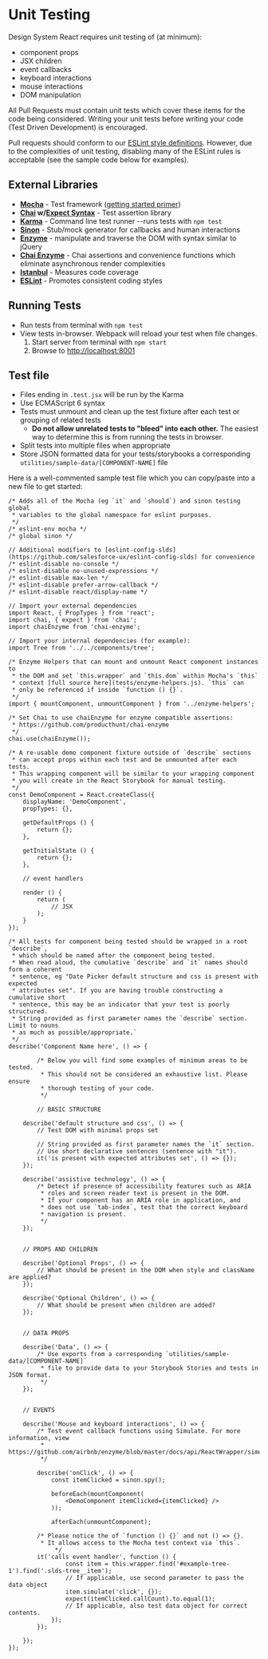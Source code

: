 # Unit Testing

Design System React requires unit testing of (at minimum):

- component props
- JSX children
- event callbacks
- keyboard interactions
- mouse interactions
- DOM manipulation

All Pull Requests must contain unit tests which cover these items for the code being considered. Writing your unit tests before writing your code (Test Driven Development) is encouraged.

Pull requests should conform to our [ESLint style definitions](https://github.com/salesforce-ux/eslint-config-slds). However, due to the complexities of unit testing, disabling many of the ESLint rules is acceptable (see the sample code below for examples).

## External Libraries
- **[Mocha](http://mochajs.org/)** - Test framework ([getting started primer](http://mochajs.org/#getting-started))
- **[Chai](http://chaijs.com/) w/[Expect Syntax](http://chaijs.com/api/bdd/)** - Test assertion library
- **[Karma](https://karma-runner.github.io/1.0/index.html)** - Command line test runner --runs tests with `npm test`
- **[Sinon](http://sinonjs.org)** - Stub/mock generator for callbacks and human interactions
- **[Enzyme](http://airbnb.io/enzyme/)** - manipulate and traverse the DOM with syntax similar to jQuery
- **[Chai Enzyme](https://github.com/producthunt/chai-enzyme)** - Chai assertions and convenience functions which eliminate asynchronous render complexities
- **[Istanbul](https://github.com/gotwarlost/istanbul)** - Measures code coverage
- **[ESLint](http://eslint.org/)** - Promotes consistent coding styles

## Running Tests
- Run tests from terminal with `npm test`
- View tests in-browser. Webpack will reload your test when file changes.
	1. Start server from terminal with `npm start`
	1. Browse to [http://localhost:8001](http://localhost:8001)

## Test file
- Files ending in `.test.jsx` will be run by the Karma
- Use ECMAScript 6 syntax
- Tests must unmount and clean up the test fixture after each test or grouping of related tests
  - **Do not allow unrelated tests to "bleed" into each other.** The easiest way to determine this is from running the tests in browser.
- Split tests into multiple files when appropriate
- Store JSON formatted data for your tests/storybooks a corresponding `utilities/sample-data/[COMPONENT-NAME]` file

Here is a well-commented sample test file which you can copy/paste into a new file to get started:
```
/* Adds all of the Mocha (eg `it` and `should`) and sinon testing global 
 * variables to the global namespace for eslint purposes.
 */
/* eslint-env mocha */
/* global sinon */

// Additional modifiers to [eslint-config-slds](https://github.com/salesforce-ux/eslint-config-slds) for convenience
/* eslint-disable no-console */
/* eslint-disable no-unused-expressions */
/* eslint-disable max-len */
/* eslint-disable prefer-arrow-callback */
/* eslint-disable react/display-name */

// Import your external dependencies
import React, { PropTypes } from 'react';
import chai, { expect } from 'chai';
import chaiEnzyme from 'chai-enzyme';

// Import your internal dependencies (for example):
import Tree from '../../components/tree';

/* Enzyme Helpers that can mount and unmount React component instances to 
 * the DOM and set `this.wrapper` and `this.dom` within Mocha's `this` 
 * context [full source here](tests/enzyme-helpers.js). `this` can
 * only be referenced if inside `function () {}`.
 */
import { mountComponent, unmountComponent } from '../enzyme-helpers';

/* Set Chai to use chaiEnzyme for enzyme compatible assertions: 
 * https://github.com/producthunt/chai-enzyme
 */
chai.use(chaiEnzyme());

/* A re-usable demo component fixture outside of `describe` sections 
 * can accept props within each test and be unmounted after each tests. 
 * This wrapping component will be similar to your wrapping component 
 * you will create in the React Storybook for manual testing.
 */
const DemoComponent = React.createClass({
    displayName: 'DemoComponent',
    propTypes: {},

    getDefaultProps () {
        return {};
    },

    getInitialState () {
        return {};
    },

    // event handlers

    render () {
        return (
            // JSX
        );
    }
});

/* All tests for component being tested should be wrapped in a root `describe`, 
 * which should be named after the component being tested.
 * When read aloud, the cumulative `describe` and `it` names should form a coherent 
 * sentence, eg "Date Picker default structure and css is present with expected 
 * attributes set". If you are having trouble constructing a cumulative short 
 * sentence, this may be an indicator that your test is poorly structured.
 * String provided as first parameter names the `describe` section. Limit to nouns
 * as much as possible/appropriate.`
 */
describe('Component Name here', () => {

		/* Below you will find some examples of minimum areas to be tested.
         * This should not be considered an exhaustive list. Please ensure 
         * thorough testing of your code. 
         */

		// BASIC STRUCTURE

    describe('default structure and css', () => {
        // Test DOM with minimal props set

        // String provided as first parameter names the `it` section.
        // Use short declarative sentences (sentence with "it").
        it('is present with expected attributes set', () => {});
    });

    describe('assistive technology', () => {
        /* Detect if presence of accessibility features such as ARIA 
         * roles and screen reader text is present in the DOM.
         * If your component has an ARIA role in application, and 
         * does not use `tab-index`, test that the correct keyboard
         * navigation is present.
         */
    });


    // PROPS AND CHILDREN

    describe('Optional Props', () => {
        // What should be present in the DOM when style and className are applied?
    });

    describe('Optional Children', () => {
        // What should be present when children are added?
    });


    // DATA PROPS

    describe('Data', () => {
        /* Use exports from a corresponding `utilities/sample-data/[COMPONENT-NAME]` 
         * file to provide data to your Storybook Stories and tests in JSON format.
         */
    });


    // EVENTS

    describe('Mouse and keyboard interactions', () => {
        /* Test event callback functions using Simulate. For more information, view 
         * https://github.com/airbnb/enzyme/blob/master/docs/api/ReactWrapper/simulate.md
         */

        describe('onClick', () => {
            const itemClicked = sinon.spy();

            beforeEach(mountComponent(
                <DemoComponent itemClicked={itemClicked} />
            ));

            afterEach(unmountComponent);

	    /* Please notice the of `function () {}` and not () => {}. 
	     * It allows access to the Mocha test context via `this`.
             */
	    it('calls event handler', function () {
                const item = this.wrapper.find('#example-tree-1').find('.slds-tree__item');
                // If applicable, use second parameter to pass the data object
                item.simulate('click', {});
                expect(itemClicked.callCount).to.equal(1);
                // If applicable, also test data object for correct contents.
            });
        });

    });
});
```

